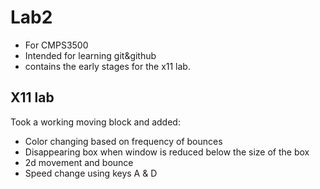 # Lab2
* For CMPS3500
* Intended for learning git&github
* contains the early stages for the x11 lab.

## X11 lab
Took a working moving block and added:
* 	Color changing based on frequency of bounces
* 	Disappearing box when window is reduced below the size of the box
* 	2d movement and bounce
* 	Speed change using keys A & D
